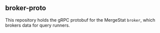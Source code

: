 ## broker-proto

This repository holds the gRPC protobuf for the MergeStat `broker`, which brokers data for query runners.
